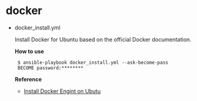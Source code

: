 # docker

- docker_install.yml

  Install Docker for Ubuntu based on the official Docker documentation.

  **How to use**

  ```
   $ ansible-playbook docker_install.yml --ask-become-pass
   BECOME password:********
  ```

  **Reference**

  - [Install Docker Engint on Ubutu](https://docs.docker.com/engine/install/ubuntu/)
